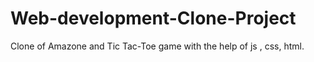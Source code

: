 # Web-development-Clone-Project
Clone of Amazone and Tic Tac-Toe game with the help of js , css, html.
